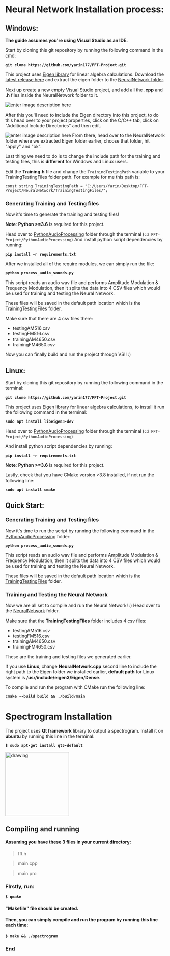 






# Neural Network Installation process:
## Windows:
**The guide assumes you're using Visual Studio as an IDE.**

Start by cloning this git repository by running the following command in the cmd:

**`git clone https://github.com/yarin177/FFT-Project.git`**

This project uses [Eigen library](https://eigen.tuxfamily.org/) for linear algebra calculations.
Download the [latest release here](https://gitlab.com/libeigen/eigen/-/archive/3.3.9/eigen-3.3.9.zip) and extract the eigen folder to the [NeuralNetwork folder](https://github.com/yarin177/FFT-Project/tree/main/NeuralNetwork).

Next up create a new empty Visual Studio project, and add all the **.cpp** and **.h** files inside the NeuralNetwork folder to it.

![enter image description here](https://i.ibb.co/rc7DBxb/image.png)

After this you'll need to include the Eigen directory into this project, to do this head over to your project properties, click on the C/C++ tab, click on "Additional Include Directories" and then edit.

![enter image description here](https://i.ibb.co/DMPBty4/image.png)
From there, head over to the NeuralNetwork folder where we extracted Eigen folder earlier, choose that folder, hit "apply" and "ok".

Last thing we need to do is to change the include path for the training and testing files, this is **different** for Windows and Linux users.

Edit the **Training.h** file and change the `TrainingTestingPath` variable to your TrainingTestingFiles folder path.
For example for me this path is:

    const string TrainingTestingPath = "C:/Users/Yarin/Desktop/FFT-Project/NeuralNetwork/TrainingTestingFiles/";

### Generating Training and Testing files
Now it's time to generate the training and testing files!

**Note**: **Python >=3.6** is required for this project.

Head over to [PythonAudioProcessing](https://github.com/yarin177/FFT-Project/tree/main/PythonAudioProcessing) folder through the terminal (`cd FFT-Project/PythonAudioProcessing`)
And install python script dependencies by running:

**`pip install -r requirements.txt`**

After we installed all of the require modules, we can simply run the file:

**`python process_audio_sounds.py`**

This script reads an audio wav file and performs Amplitude Modulation & Frequency Modulation, then it splits the data into 4  CSV files which would be used for training and testing the Neural Network.


These files will be saved in the default path location which is the [TrainingTestingFiles](https://github.com/yarin177/FFT-Project/tree/main/NeuralNetwork/TrainingTestingFiles) folder.

Make sure that there are 4 csv files there:
 - testingAM516.csv 
 - testingFM516.csv  
 - trainingAM4650.csv 
 - trainingFM4650.csv

Now you can finally build and run the project through VS!! :)


## Linux:
Start by cloning this git repository by running the following command in the terminal:

**`git clone https://github.com/yarin177/FFT-Project.git`**

This project uses [Eigen library](https://eigen.tuxfamily.org/) for linear algebra calculations, to install it run the following command in the terminal:

**`sudo apt install libeigen3-dev`**

Head over to [PythonAudioProcessing](https://github.com/yarin177/FFT-Project/tree/main/PythonAudioProcessing) folder through the terminal (`cd FFT-Project/PythonAudioProcessing`)

And install python script dependencies by running:

**`pip install -r requirements.txt`**

**Note**: **Python >=3.6** is required for this project.

Lastly, check that you have CMake version >3.8 installed, if not run the following line:

**`sudo apt install cmake`**

## Quick Start:
### Generating Training and Testing files
Now it's time to run the script by running the following command in the [PythonAudioProcessing](https://github.com/yarin177/FFT-Project/tree/main/PythonAudioProcessing) folder:

**`python process_audio_sounds.py`**

This script reads an audio wav file and performs Amplitude Modulation & Frequency Modulation, then it splits the data into 4  CSV files which would be used for training and testing the Neural Network.


These files will be saved in the default path location which is the [TrainingTestingFiles](https://github.com/yarin177/FFT-Project/tree/main/NeuralNetwork/TrainingTestingFiles) folder.

### Training and Testing the Neural Network
Now we are all set to compile and run the Neural Network! :)
Head over to the [NeuralNetwork](https://github.com/yarin177/FFT-Project/tree/main/NeuralNetwork) folder.

Make sure that the **TrainingTestingFiles** folder includes 4 csv files:
 - testingAM516.csv 
 - testingFM516.csv  
 - trainingAM4650.csv 
 - trainingFM4650.csv

These are the training and testing files we generated earlier.

If you use **Linux**, change **NeuralNetwork.cpp** second line to include the right path to the Eigen folder we installed earlier, **default path** for Linux system is **/usr/include/eigen3/Eigen/Dense**.

To compile and run the program with CMake run the following line:

**`cmake --build build && ./build/main`**
# Spectrogram Installation 

The project uses **Qt framework**  library  to output a  spectrogram.
Install it on **ubuntu** by running this line in the terminal:

**`$ sudo apt-get install qt5-default`**

<img src="https://upload.wikimedia.org/wikipedia/commons/thumb/0/0b/Qt_logo_2016.svg/1200px-Qt_logo_2016.svg.png" alt="drawing" width="200"/>

## Compiling and running 
#### Assuming you have these  3 files in your current directory:

>fft.h

>main.cpp

>main.pro

### FIrstly, run:

**`$ qmake`** 

#### **"Makefile"** file should be created.

#### Then, you can simply compile and run the program by running this line each time:

**`$ make && ./spectrogram`**

### End
